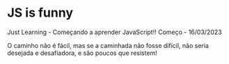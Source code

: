 # JS is funny
Just Learning -
Começando a aprender JavaScript!!
Começo - 16/03/2023

O caminho não é fácil, mas se a caminhada não fosse difícil, não seria desejada e desafiadora, e são poucos que resistem!

